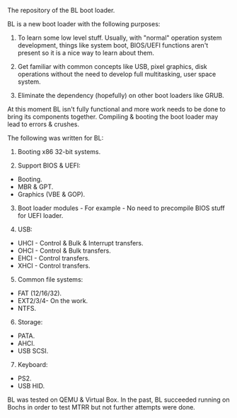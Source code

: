 The repository of the BL boot loader.

BL is a new boot loader with the following purposes:

1) To learn some low level stuff. Usually, with "normal" operation system development,
   things like system boot, BIOS/UEFI functions aren't present so it is a nice way
   to learn about them.

2) Get familiar with common concepts like USB, pixel graphics, disk operations without
   the need to develop full multitasking, user space system.

3) Eliminate the dependency (hopefully) on other boot loaders like GRUB.

At this moment BL isn't fully functional and more work needs to be done to bring its
components together. Compiling & booting the boot loader may lead to errors & crushes.

The following was written for BL:

1) Booting x86 32-bit systems.

2) Support BIOS & UEFI:
  * Booting.
  * MBR & GPT.
  * Graphics (VBE & GOP).

3) Boot loader modules - For example - No need to precompile BIOS stuff for UEFI loader.

4) USB:
  * UHCI - Control & Bulk & Interrupt transfers.
  * OHCI - Control & Bulk transfers.
  * EHCI - Control transfers.
  * XHCI - Control transfers.

5) Common file systems:
  * FAT (12/16/32).
  * EXT2/3/4- On the work.
  * NTFS.

6) Storage:
  * PATA.
  * AHCI.
  * USB SCSI.

7) Keyboard:
  * PS2.
  * USB HID.

BL was tested on QEMU & Virtual Box. In the past, BL succeeded running on Bochs
in order to test MTRR but not further attempts were done.

